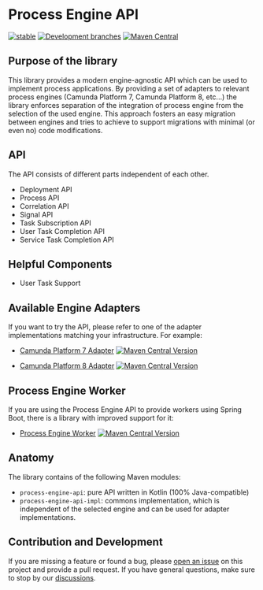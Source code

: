 # Process Engine API


[![stable](https://img.shields.io/badge/lifecycle-STABLE-green.svg)](https://github.com/holisticon#open-source-lifecycle)
[![Development branches](https://github.com/bpm-crafters/process-engine-api/actions/workflows/development.yml/badge.svg)](https://github.com/bpm-crafters/process-engine-api/actions/workflows/development.yml)
[![Maven Central](https://maven-badges.herokuapp.com/maven-central/dev.bpm-crafters.process-engine-api/process-engine-api/badge.svg)](https://maven-badges.herokuapp.com/maven-central/dev.bpm-crafters.process-engine-api/process-engine-api)

## Purpose of the library

This library provides a modern engine-agnostic API which can be used to implement process applications. By providing a set
of adapters to relevant process engines (Camunda Platform 7, Camunda Platform 8, etc...) the library enforces separation of 
the integration of process engine from the selection of the used engine. This approach fosters an easy migration between engines 
and tries to achieve to support migrations with minimal (or even no) code modifications. 

## API

The API consists of different parts independent of each other.

- Deployment API
- Process API
- Correlation API
- Signal API
- Task Subscription API
- User Task Completion API
- Service Task Completion API

## Helpful Components

- User Task Support

## Available Engine Adapters
 
If you want to try the API, please refer to one of the adapter implementations matching your infrastructure. For example:

- [Camunda Platform 7 Adapter](https://github.com/bpm-crafters/process-engine-adapters-camunda-7) [![Maven Central Version](https://img.shields.io/maven-central/v/dev.bpm-crafters.process-engine-adapters/process-engine-adapter-camunda-platform-c7-bom?color=#2cc657)](https://maven-badges.herokuapp.com/maven-central/dev.bpm-crafters.process-engine-adapters/process-engine-adapter-camunda-platform-c7-bom)


- [Camunda Platform 8 Adapter](https://github.com/bpm-crafters/process-engine-adapters-camunda-8) [![Maven Central Version](https://img.shields.io/maven-central/v/dev.bpm-crafters.process-engine-adapters/process-engine-adapter-camunda-platform-c8-bom?color=#2cc657)](https://maven-badges.herokuapp.com/maven-central/dev.bpm-crafters.process-engine-adapters/process-engine-adapter-camunda-platform-c8-bom)



## Process Engine Worker

If you are using the Process Engine API to provide workers using Spring Boot, there is a library with improved support for it:

- [Process Engine Worker](https://github.com/bpm-crafters/process-engine-worker) [![Maven Central Version](https://img.shields.io/maven-central/v/dev.bpm-crafters.process-engine-worker/process-engine-worker-spring-boot-starter?color=#2cc657)](https://maven-badges.herokuapp.com/maven-central/dev.bpm-crafters.process-engine-worker/process-engine-worker-spring-boot-starter)


## Anatomy

The library contains of the following Maven modules:

- `process-engine-api`: pure API written in Kotlin (100% Java-compatible)
- `process-engine-api-impl`: commons implementation, which is independent of the selected engine and can be used for adapter implementations.

## Contribution and Development

If you are missing a feature or found a bug, please [open an issue](https://github.com/bpm-crafters/process-engine-api/issues) 
on this project and provide a pull request. If you have general questions, make sure to stop by our [discussions](https://github.com/orgs/bpm-crafters/discussions).


